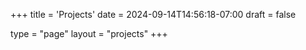 +++
title = 'Projects'
date = 2024-09-14T14:56:18-07:00
draft = false

type = "page"
layout = "projects"
+++
